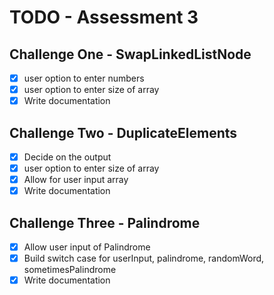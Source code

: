# TODO - Assessment 3

## Challenge One - SwapLinkedListNode

- [x] user option to enter numbers
- [x] user option to enter size of array
- [x] Write documentation

## Challenge Two - DuplicateElements

- [x] Decide on the output
- [x] user option to enter size of array
- [x] Allow for user input array
- [x] Write documentation

## Challenge Three - Palindrome

- [x] Allow user input of Palindrome
- [x] Build switch case for userInput, palindrome, randomWord, sometimesPalindrome
- [x] Write documentation
